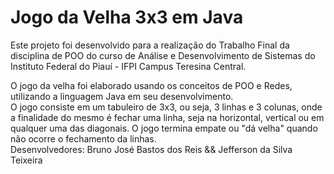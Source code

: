 # Jogo da Velha 3x3 em Java

Este projeto foi desenvolvido para a realização do Trabalho Final da disciplina de POO do curso de Análise e Desenvolvimento de Sistemas do Instituto Federal do Piauí - IFPI Campus Teresina Central.

O jogo da velha foi elaborado usando os conceitos de POO e Redes, utilizando a linguagem Java em seu desenvolvimento.  
O jogo consiste em um tabuleiro de 3x3, ou seja, 3 linhas e 3 colunas, onde a finalidade do mesmo é fechar uma linha, seja na horizontal, vertical ou em qualquer uma das diagonais. O jogo termina empate ou "dá velha" quando não ocorre o fechamento da linhas.  
Desenvolvedores:
Bruno José Bastos dos Reis &&
Jefferson da Silva Teixeira
